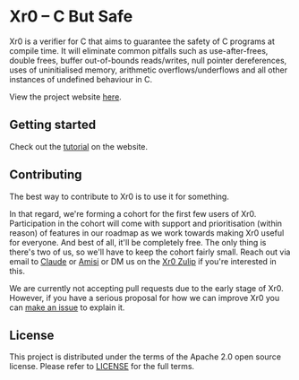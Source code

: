 # Xr0 – C But Safe

Xr0 is a verifier for C that aims to guarantee the safety of C programs at
compile time. It will eliminate common pitfalls such as use-after-frees, double
frees, buffer out-of-bounds reads/writes, null pointer dereferences, uses of
uninitialised memory, arithmetic overflows/underflows and all other instances of
undefined behaviour in C.

View the project website [here](https://xr0.dev).

## Getting started

Check out the [tutorial](https://xr0.dev/learn) on the website.

## Contributing

The best way to contribute to Xr0 is to use it for something.

In that regard, we're forming a cohort for the first few users of Xr0.
Participation in the cohort will come with support and prioritisation (within
reason) of features in our roadmap as we work towards making Xr0 useful for
everyone.
And best of all, it'll be completely free.
The only thing is there's two of us, so we'll have to keep the cohort fairly
small.
Reach out via email to
[Claude](mailto:betz@xr0.dev) or
[Amisi](mailto:a@xr0.dev) or DM us on the
[Xr0 Zulip](https://xr0.zulipchat.com/login) if you're interested in this.

We are currently not accepting pull requests due to the early stage of Xr0.
However, if you have a serious proposal for how we can improve Xr0 you can
[make an issue](https://github.com/xr0-org/xr0/issues/new) to explain it.


## License

This project is distributed under the terms of the Apache 2.0 open source license.
Please refer to [LICENSE](https://github.com/xr0-org/xr0/blob/master/LICENSE)
for the full terms.
